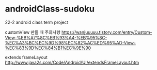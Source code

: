 # androidClass-sudoku
22-2 android class term project

customView 만들 때 주의사항
https://wanjuuuuu.tistory.com/entry/Custom-View-%EB%A7%8C%EB%93%A4-%EB%95%8C-%EC%A3%BC%EC%9D%98%EC%82%AC%ED%95%AD-View-%EC%83%9D%EC%84%B1%EC%9E%90

extends frameLayout 
http://www.java2s.com/Code/Android/UI/extendsFrameLayout.htm
